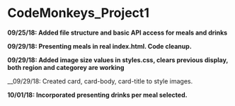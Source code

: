 # CodeMonkeys_Project1

__09/25/18: Added file structure and basic API access for meals and drinks__

__09/29/18: Presenting meals in real index.html. Code cleanup.__

__09/29/18: Added image size values in styles.css, clears previous display, both region and categorey are working__

__09/29/18: Created card, card-body, card-title to style images.

__10/01/18: Incorporated presenting drinks per meal selected.__
